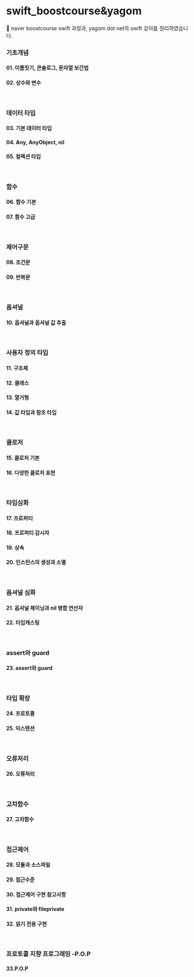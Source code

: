 # swift_boostcourse&yagom
🌄 naver boostcourse swift 과정과, yagom dot net의 swift 강의를 정리하였습니다.

### 기초개념
#### 01. 이름짓기, 콘솔로그, 문자열 보간법
#### 02. 상수와 변수
<br/>

### 데이터 타입
#### 03. 기본 데이터 타입
#### 04. Any, AnyObject, nil
#### 05. 컬렉션 타입
<br/>

### 함수
#### 06. 함수 기본
#### 07. 함수 고급
<br/>

### 제어구문
#### 08. 조건문
#### 09. 반복문
<br/>

### 옵셔널
#### 10. 옵셔널과 옵셔널 값 추출
<br/>

### 사용자 정의 타입
#### 11. 구조체
#### 12. 클래스
#### 13. 열거형
#### 14. 값 타입과 참조 타입
<br/>

### 클로저
#### 15. 클로저 기본
#### 16. 다양한 클로저 표현
<br/>

### 타입심화
#### 17. 프로퍼티
#### 18. 프로퍼티 감시자
#### 19. 상속
#### 20. 인스턴스의 생성과 소멸
<br/>

### 옵셔널 심화
#### 21. 옵셔널 체이닝과 nil 병합 연산자
#### 22. 타입캐스팅
<br/>

### assert와 guard
#### 23. assert와 guard
<br/>

### 타입 확장
#### 24. 프로토콜
#### 25. 익스텐션
<br/>

### 오류처리
#### 26. 오류처리
<br/>

### 고차함수
#### 27. 고차함수
<br/>

### 접근제어
#### 28. 모듈과 소스파일
#### 29. 접근수준
#### 30. 접근제어 구현 참고사항
#### 31. private와 fileprivate
#### 32. 읽기 전용 구현
<br/>

### 프로토콜 지향 프로그래밍 -P.O.P
#### 33.P.O.P
<br/>
